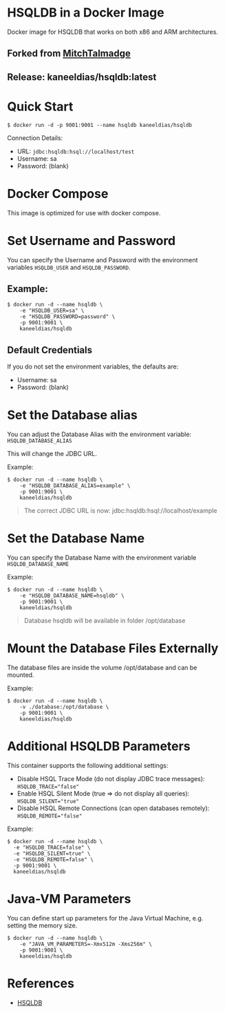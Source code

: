 # HSQLDB in a Docker Image
Docker image for HSQLDB that works on both x86 and ARM architectures.

## Forked from [MitchTalmadge](https://github.com/MitchTalmadge/hsqldb-dockerized.git)

## Release: kaneeldias/hsqldb:latest

# Quick Start

```
$ docker run -d -p 9001:9001 --name hsqldb kaneeldias/hsqldb
```

Connection Details: 
- URL: `jdbc:hsqldb:hsql://localhost/test`
- Username: sa
- Password: (blank)

# Docker Compose

This image is optimized for use with docker compose.

# Set Username and Password

You can specify the Username and Password with the environment variables `HSQLDB_USER` and `HSQLDB_PASSWORD`.

## Example:

```
$ docker run -d --name hsqldb \
	-e "HSQLDB_USER=sa" \
  	-e "HSQLDB_PASSWORD=password" \
	-p 9001:9001 \
	kaneeldias/hsqldb
```

## Default Credentials

If you do not set the environment variables, the defaults are:
- Username: sa
- Password: (blank)

# Set the Database alias

You can adjust the Database Alias with the environment variable: `HSQLDB_DATABASE_ALIAS`

This will change the JDBC URL.

Example:

```
$ docker run -d --name hsqldb \
	-e "HSQLDB_DATABASE_ALIAS=example" \
	-p 9001:9001 \
	kaneeldias/hsqldb
```

> The correct JDBC URL is now: jdbc:hsqldb:hsql://localhost/example

# Set the Database Name

You can specify the Database Name with the environment variable `HSQLDB_DATABASE_NAME`

Example:

```
$ docker run -d --name hsqldb \
	-e "HSQLDB_DATABASE_NAME=hsqldb" \
	-p 9001:9001 \
	kaneeldias/hsqldb
```

> Database hsqldb will be available in folder /opt/database

# Mount the Database Files Externally

The database files are inside the volume /opt/database and can be mounted.

Example:

```
$ docker run -d --name hsqldb \
	-v ./database:/opt/database \
	-p 9001:9001 \
	kaneeldias/hsqldb
```

# Additional HSQLDB Parameters

This container supports the following additional settings:

* Disable HSQL Trace Mode (do not display JDBC trace messages): `HSQLDB_TRACE="false"`
* Enable HSQL Silent Mode (true => do not display all queries): `HSQLDB_SILENT="true"`
* Disable HSQL Remote Connections (can open databases remotely): `HSQLDB_REMOTE="false"`

Example:

```
$ docker run -d --name hsqldb \
  -e "HSQLDB_TRACE=false" \
  -e "HSQLDB_SILENT=true" \
  -e "HSQLDB_REMOTE=false" \
  -p 9001:9001 \
  kaneeldias/hsqldb
```

# Java-VM Parameters

You can define start up parameters for the Java Virtual Machine, e.g. setting the memory size.

```
$ docker run -d --name hsqldb \
	-e "JAVA_VM_PARAMETERS=-Xmx512m -Xms256m" \
	-p 9001:9001 \
	kaneeldias/hsqldb
```

# References

* [HSQLDB](http://hsqldb.org/)
